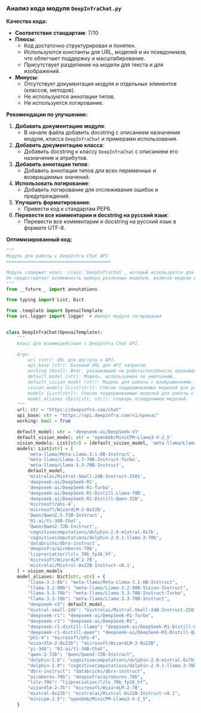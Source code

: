 ### **Анализ кода модуля `DeepInfraChat.py`**

**Качество кода:**
- **Соответствие стандартам**: 7/10
- **Плюсы**:
    - Код достаточно структурирован и понятен.
    - Используются константы для URL, моделей и их псевдонимов, что облегчает поддержку и масштабирование.
    - Присутствует разделение на модели для текста и для изображений.
- **Минусы**:
    - Отсутствует документация модуля и отдельных элементов (классов, методов).
    - Не используются аннотации типов.
    - Не используется логирование.

**Рекомендации по улучшению:**

1.  **Добавить документацию модуля**:
    -   В начале файла добавить docstring с описанием назначения модуля, класса `DeepInfraChat` и примерами использования.
2.  **Добавить документацию класса**:
    - Добавить docstring к классу `DeepInfraChat` с описанием его назначения и атрибутов.
3.  **Добавить аннотации типов**:
    - Добавить аннотации типов для всех переменных и возвращаемых значений.
4.  **Использовать логирование**:
    - Добавить логирование для отслеживания ошибок и предупреждений.
5.  **Улучшить форматирование**:
    - Привести код к стандартам PEP8.
6.  **Перевести все комментарии и docstring на русский язык**:
    - Перевести все комментарии и docstring на русский язык в формате UTF-8.

**Оптимизированный код:**

```python
"""
Модуль для работы с DeepInfra Chat API
=======================================

Модуль содержит класс :class:`DeepInfraChat`, который используется для взаимодействия с API DeepInfra Chat.
Он предоставляет возможность выбора различных моделей, включая модели для работы с текстом и изображениями.
"""
from __future__ import annotations

from typing import List, Dict

from .template import OpenaiTemplate
from src.logger import logger  # Импорт модуля логирования


class DeepInfraChat(OpenaiTemplate):
    """
    Класс для взаимодействия с DeepInfra Chat API.

    Args:
        url (str): URL для доступа к API.
        api_base (str): Базовый URL для API запросов.
        working (bool): Флаг, указывающий на работоспособность провайдера.
        default_model (str): Модель, используемая по умолчанию.
        default_vision_model (str): Модель для работы с изображениями, используемая по умолчанию.
        vision_models (List[str]): Список поддерживаемых моделей для работы с изображениями.
        models (List[str]): Список поддерживаемых моделей для работы с текстом.
        model_aliases (Dict[str, str]): Словарь псевдонимов моделей.
    """
    url: str = "https://deepinfra.com/chat"
    api_base: str = "https://api.deepinfra.com/v1/openai"
    working: bool = True

    default_model: str = 'deepseek-ai/DeepSeek-V3'
    default_vision_model: str = 'openbmb/MiniCPM-Llama3-V-2_5'
    vision_models: List[str] = [default_vision_model, 'meta-llama/Llama-3.2-90B-Vision-Instruct']
    models: List[str] = [
        'meta-llama/Meta-Llama-3.1-8B-Instruct',
        'meta-llama/Llama-3.3-70B-Instruct-Turbo',
        'meta-llama/Llama-3.3-70B-Instruct',
        default_model,
        'mistralai/Mistral-Small-24B-Instruct-2501',
        'deepseek-ai/DeepSeek-R1',
        'deepseek-ai/DeepSeek-R1-Turbo',
        'deepseek-ai/DeepSeek-R1-Distill-Llama-70B',
        'deepseek-ai/DeepSeek-R1-Distill-Qwen-32B',
        'microsoft/phi-4',
        'microsoft/WizardLM-2-8x22B',
        'Qwen/Qwen2.5-72B-Instruct',
        '01-ai/Yi-34B-Chat',
        'Qwen/Qwen2-72B-Instruct',
        'cognitivecomputations/dolphin-2.6-mixtral-8x7b',
        'cognitivecomputations/dolphin-2.9.1-llama-3-70b',
        'databricks/dbrx-instruct',
        'deepinfra/airoboros-70b',
        'lizpreciatior/lzlv_70b_fp16_hf',
        'microsoft/WizardLM-2-7B',
        'mistralai/Mixtral-8x22B-Instruct-v0.1',
    ] + vision_models
    model_aliases: Dict[str, str] = {
        "llama-3.1-8b": "meta-llama/Meta-Llama-3.1-8B-Instruct",
        "llama-3.2-90b": "meta-llama/Llama-3.2-90B-Vision-Instruct",
        "llama-3.3-70b": "meta-llama/Llama-3.3-70B-Instruct-Turbo",
        "llama-3.3-70b": "meta-llama/Llama-3.3-70B-Instruct",
        "deepseek-v3": default_model,
        "mixtral-small-24b": "mistralai/Mistral-Small-24B-Instruct-2501",
        "deepseek-r1": "deepseek-ai/DeepSeek-R1-Turbo",
        "deepseek-r1": "deepseek-ai/DeepSeek-R1",
        "deepseek-r1-distill-llama": "deepseek-ai/DeepSeek-R1-Distill-Llama-70B",
        "deepseek-r1-distill-qwen": "deepseek-ai/DeepSeek-R1-Distill-Qwen-32B",
        "phi-4": "microsoft/phi-4",
        "wizardlm-2-8x22b": "microsoft/WizardLM-2-8x22B",
        "yi-34b": "01-ai/Yi-34B-Chat",
        "qwen-2-72b": "Qwen/Qwen2-72B-Instruct",
        "dolphin-2.6": "cognitivecomputations/dolphin-2.6-mixtral-8x7b",
        "dolphin-2.9": "cognitivecomputations/dolphin-2.9.1-llama-3-70b",
        "dbrx-instruct": "databricks/dbrx-instruct",
        "airoboros-70b": "deepinfra/airoboros-70b",
        "lzlv-70b": "lizpreciatior/lzlv_70b_fp16_hf",
        "wizardlm-2-7b": "microsoft/WizardLM-2-7B",
        "mixtral-8x22b": "mistralai/Mixtral-8x22B-Instruct-v0.1",
        "minicpm-2.5": "openbmb/MiniCPM-Llama3-V-2_5",
    }